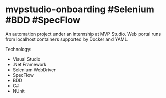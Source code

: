 # mvpstudio-onboarding #Selenium #BDD #SpecFlow

An automation project under an internship at MVP Studio.
Web portal runs from localhost containers supported by Docker and YAML.

Technology:
- Visual Studio 
- .Net Framework
- Selenium WebDriver
- SpecFlow
- BDD
- C#
- NUnit
